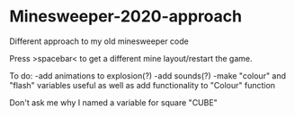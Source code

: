 # Minesweeper-2020-approach
Different approach to my old minesweeper code

Press >spacebar< to get a different mine layout/restart the game.

To do:
-add animations to explosion(?)
-add sounds(?)
-make "colour" and "flash" variables useful as well as add functionality to "Colour" function 


Don't ask me why I named a variable for square "CUBE"
